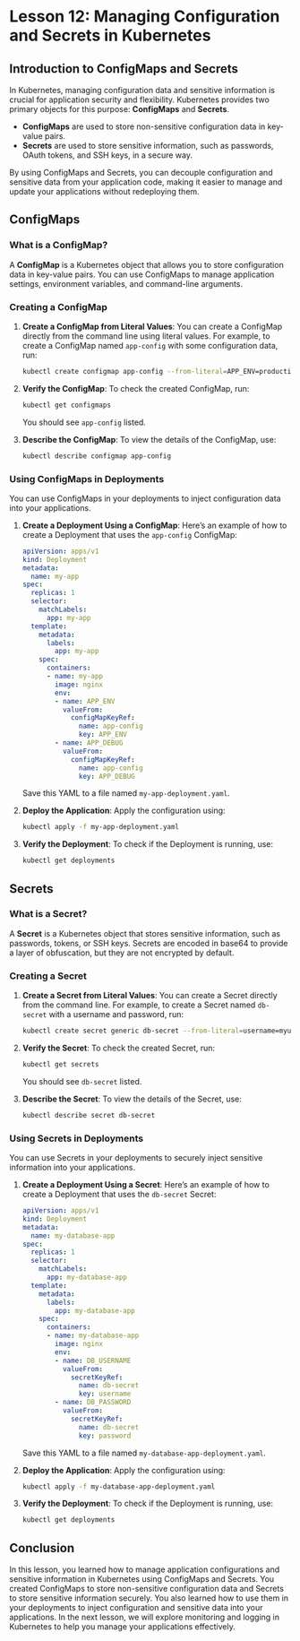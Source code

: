 # Lesson 12: Managing Configuration and Secrets in Kubernetes

## Introduction to ConfigMaps and Secrets

In Kubernetes, managing configuration data and sensitive information is crucial for application security and flexibility. Kubernetes provides two primary objects for this purpose: **ConfigMaps** and **Secrets**. 

- **ConfigMaps** are used to store non-sensitive configuration data in key-value pairs.
- **Secrets** are used to store sensitive information, such as passwords, OAuth tokens, and SSH keys, in a secure way.

By using ConfigMaps and Secrets, you can decouple configuration and sensitive data from your application code, making it easier to manage and update your applications without redeploying them.

## ConfigMaps

### What is a ConfigMap?

A **ConfigMap** is a Kubernetes object that allows you to store configuration data in key-value pairs. You can use ConfigMaps to manage application settings, environment variables, and command-line arguments.

### Creating a ConfigMap

1. **Create a ConfigMap from Literal Values**: You can create a ConfigMap directly from the command line using literal values. For example, to create a ConfigMap named `app-config` with some configuration data, run:

   ```bash
   kubectl create configmap app-config --from-literal=APP_ENV=production --from-literal=APP_DEBUG=false
   ```

2. **Verify the ConfigMap**: To check the created ConfigMap, run:

   ```bash
   kubectl get configmaps
   ```

   You should see `app-config` listed.

3. **Describe the ConfigMap**: To view the details of the ConfigMap, use:

   ```bash
   kubectl describe configmap app-config
   ```

### Using ConfigMaps in Deployments

You can use ConfigMaps in your deployments to inject configuration data into your applications.

1. **Create a Deployment Using a ConfigMap**: Here’s an example of how to create a Deployment that uses the `app-config` ConfigMap:

   ```yaml
   apiVersion: apps/v1
   kind: Deployment
   metadata:
     name: my-app
   spec:
     replicas: 1
     selector:
       matchLabels:
         app: my-app
     template:
       metadata:
         labels:
           app: my-app
       spec:
         containers:
         - name: my-app
           image: nginx
           env:
           - name: APP_ENV
             valueFrom:
               configMapKeyRef:
                 name: app-config
                 key: APP_ENV
           - name: APP_DEBUG
             valueFrom:
               configMapKeyRef:
                 name: app-config
                 key: APP_DEBUG
   ```

   Save this YAML to a file named `my-app-deployment.yaml`.

2. **Deploy the Application**: Apply the configuration using:

   ```bash
   kubectl apply -f my-app-deployment.yaml
   ```

3. **Verify the Deployment**: To check if the Deployment is running, use:

   ```bash
   kubectl get deployments
   ```

## Secrets

### What is a Secret?

A **Secret** is a Kubernetes object that stores sensitive information, such as passwords, tokens, or SSH keys. Secrets are encoded in base64 to provide a layer of obfuscation, but they are not encrypted by default.

### Creating a Secret

1. **Create a Secret from Literal Values**: You can create a Secret directly from the command line. For example, to create a Secret named `db-secret` with a username and password, run:

   ```bash
   kubectl create secret generic db-secret --from-literal=username=myuser --from-literal=password=mypassword
   ```

2. **Verify the Secret**: To check the created Secret, run:

   ```bash
   kubectl get secrets
   ```

   You should see `db-secret` listed.

3. **Describe the Secret**: To view the details of the Secret, use:

   ```bash
   kubectl describe secret db-secret
   ```

### Using Secrets in Deployments

You can use Secrets in your deployments to securely inject sensitive information into your applications.

1. **Create a Deployment Using a Secret**: Here’s an example of how to create a Deployment that uses the `db-secret` Secret:

   ```yaml
   apiVersion: apps/v1
   kind: Deployment
   metadata:
     name: my-database-app
   spec:
     replicas: 1
     selector:
       matchLabels:
         app: my-database-app
     template:
       metadata:
         labels:
           app: my-database-app
       spec:
         containers:
         - name: my-database-app
           image: nginx
           env:
           - name: DB_USERNAME
             valueFrom:
               secretKeyRef:
                 name: db-secret
                 key: username
           - name: DB_PASSWORD
             valueFrom:
               secretKeyRef:
                 name: db-secret
                 key: password
   ```

   Save this YAML to a file named `my-database-app-deployment.yaml`.

2. **Deploy the Application**: Apply the configuration using:

   ```bash
   kubectl apply -f my-database-app-deployment.yaml
   ```

3. **Verify the Deployment**: To check if the Deployment is running, use:

   ```bash
   kubectl get deployments
   ```

## Conclusion

In this lesson, you learned how to manage application configurations and sensitive information in Kubernetes using ConfigMaps and Secrets. You created ConfigMaps to store non-sensitive configuration data and Secrets to store sensitive information securely. You also learned how to use them in your deployments to inject configuration and sensitive data into your applications. In the next lesson, we will explore monitoring and logging in Kubernetes to help you manage your applications effectively.